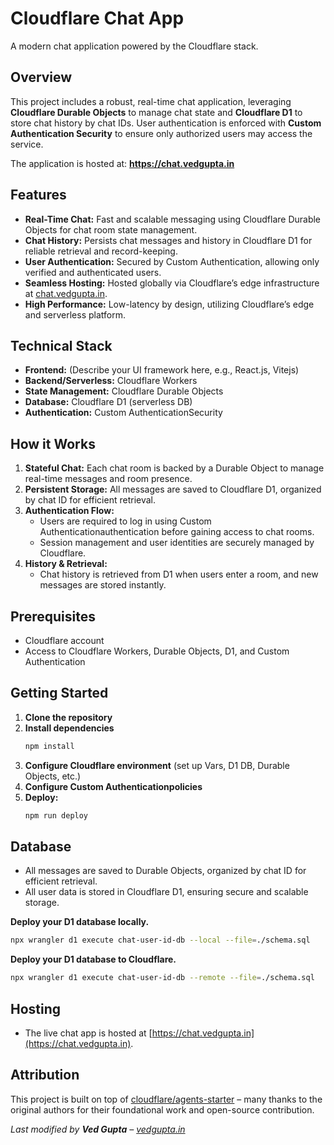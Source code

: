 # Cloudflare Chat App

A modern chat application powered by the Cloudflare stack.

## Overview

This project includes a robust, real-time chat application, leveraging **Cloudflare Durable Objects** to manage chat state and **Cloudflare D1** to store chat history by chat IDs. User authentication is enforced with **Custom Authentication Security** to ensure only authorized users may access the service.

The application is hosted at: **https://chat.vedgupta.in**

## Features

- **Real-Time Chat:** Fast and scalable messaging using Cloudflare Durable Objects for chat room state management.
- **Chat History:** Persists chat messages and history in Cloudflare D1 for reliable retrieval and record-keeping.
- **User Authentication:** Secured by Custom Authentication, allowing only verified and authenticated users.
- **Seamless Hosting:** Hosted globally via Cloudflare’s edge infrastructure at [chat.vedgupta.in](https://chat.vedgupta.in).
- **High Performance:** Low-latency by design, utilizing Cloudflare’s edge and serverless platform.

## Technical Stack

- **Frontend:** (Describe your UI framework here, e.g., React.js, Vitejs)
- **Backend/Serverless:** Cloudflare Workers
- **State Management:** Cloudflare Durable Objects
- **Database:** Cloudflare D1 (serverless DB)
- **Authentication:** Custom AuthenticationSecurity

## How it Works

1. **Stateful Chat:** Each chat room is backed by a Durable Object to manage real-time messages and room presence.
2. **Persistent Storage:** All messages are saved to Cloudflare D1, organized by chat ID for efficient retrieval.
3. **Authentication Flow:**
    - Users are required to log in using Custom Authenticationauthentication before gaining access to chat rooms.
    - Session management and user identities are securely managed by Cloudflare.
4. **History & Retrieval:**
    - Chat history is retrieved from D1 when users enter a room, and new messages are stored instantly.

## Prerequisites

- Cloudflare account
- Access to Cloudflare Workers, Durable Objects, D1, and Custom Authentication

## Getting Started

1. **Clone the repository**
2. **Install dependencies**
   ```bash
   npm install
   ```
3. **Configure Cloudflare environment** (set up Vars, D1 DB, Durable Objects, etc.)
4. **Configure Custom Authenticationpolicies**
5. **Deploy:**
   ```bash
   npm run deploy
   ```

## Database

- All messages are saved to Durable Objects, organized by chat ID for efficient retrieval.
- All user data is stored in Cloudflare D1, ensuring secure and scalable storage.

**Deploy your D1 database locally.**
```bash
npx wrangler d1 execute chat-user-id-db --local --file=./schema.sql
```

**Deploy your D1 database to Cloudflare.**
```bash
npx wrangler d1 execute chat-user-id-db --remote --file=./schema.sql
```

## Hosting

- The live chat app is hosted at [https://chat.vedgupta.in](https://chat.vedgupta.in).

## Attribution

This project is built on top of [cloudflare/agents-starter](https://github.com/cloudflare/agents-starter) – many thanks to the original authors for their foundational work and open-source contribution.

_Last modified by **Ved Gupta** – [vedgupta.in](https://vedgupta.in)_
